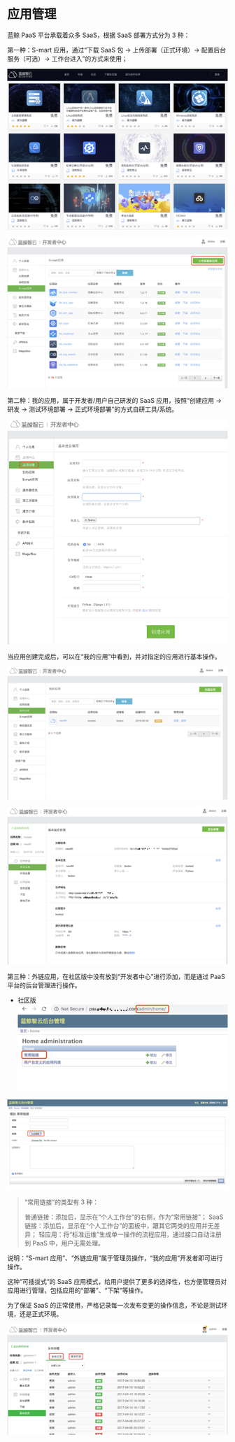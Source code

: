 # 应用管理

蓝鲸 PaaS 平台承载着众多 SaaS，根据 SaaS 部署方式分为 3 种：

第一种：S-mart 应用，通过“下载 SaaS 包 -> 上传部署（正式环境）-> 配置后台服务（可选）-> 工作台进入”的方式来使用；

![-w2020](../../assets/smartsaas.png)

![-w2020](../../assets/smartupload.png)

第二种：我的应用，属于开发者/用户自己研发的 SaaS 应用，按照“创建应用 -> 研发 -> 测试环境部署 -> 正式环境部署”的方式自研工具/系统。

![-w2020](../../assets/mysaas.png)

当应用创建完成后，可以在“我的应用”中看到，并对指定的应用进行基本操作。

![-w2020](../../assets/mysaasoption.png)

![-w2020](../../assets/mysaasoneoption.png)

第三种：外链应用，在社区版中没有放到“开发者中心”进行添加，而是通过 PaaS 平台的后台管理进行操作。

- 社区版
![-w2020](../../assets/wailiansaas.png)

![-w2020](../../assets/wailiansaasadd.png)

> “常用链接”的类型有 3 种：
>
> 普通链接：添加后，显示在“个人工作台”的右侧，作为“常用链接”；
> SaaS 链接：添加后，显示在“个人工作台”的面板中，跟其它两类的应用并无差异；
> 轻应用：将“标准运维”生成单一操作的流程应用，通过接口自动注册到 PaaS 中，用户无需处理。

说明：“S-mart 应用”、“外链应用”属于管理员操作，“我的应用”开发者即可进行操作。

这种“可插拔式”的 SaaS 应用模式，给用户提供了更多的选择性，也方便管理员对应用进行管理，包括应用的“部署”、“下架”等操作。

为了保证 SaaS 的正常使用，严格记录每一次发布变更的操作信息，不论是测试环境，还是正式环境。

![-w2020](../../assets/image012.png)
